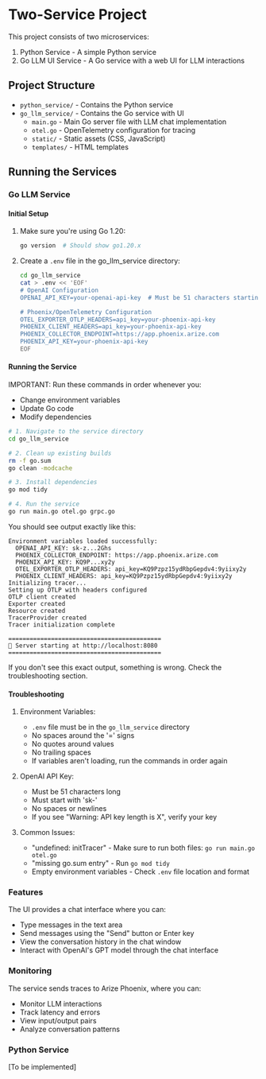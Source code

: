 # Two-Service Project

This project consists of two microservices:
1. Python Service - A simple Python service
2. Go LLM UI Service - A Go service with a web UI for LLM interactions

## Project Structure
- `python_service/` - Contains the Python service
- `go_llm_service/` - Contains the Go service with UI
  - `main.go` - Main Go server file with LLM chat implementation
  - `otel.go` - OpenTelemetry configuration for tracing
  - `static/` - Static assets (CSS, JavaScript)
  - `templates/` - HTML templates

## Running the Services

### Go LLM Service

#### Initial Setup

1. Make sure you're using Go 1.20:
   ```bash
   go version  # Should show go1.20.x
   ```

2. Create a `.env` file in the go_llm_service directory:
   ```bash
   cd go_llm_service
   cat > .env << 'EOF'
   # OpenAI Configuration
   OPENAI_API_KEY=your-openai-api-key  # Must be 51 characters starting with 'sk-'

   # Phoenix/OpenTelemetry Configuration
   OTEL_EXPORTER_OTLP_HEADERS=api_key=your-phoenix-api-key
   PHOENIX_CLIENT_HEADERS=api_key=your-phoenix-api-key
   PHOENIX_COLLECTOR_ENDPOINT=https://app.phoenix.arize.com
   PHOENIX_API_KEY=your-phoenix-api-key
   EOF
   ```

#### Running the Service

IMPORTANT: Run these commands in order whenever you:
- Change environment variables
- Update Go code
- Modify dependencies

```bash
# 1. Navigate to the service directory
cd go_llm_service

# 2. Clean up existing builds
rm -f go.sum
go clean -modcache

# 3. Install dependencies
go mod tidy

# 4. Run the service
go run main.go otel.go grpc.go
```

You should see output exactly like this:
```
Environment variables loaded successfully:
  OPENAI_API_KEY: sk-z...2Ghs
  PHOENIX_COLLECTOR_ENDPOINT: https://app.phoenix.arize.com
  PHOENIX_API_KEY: KQ9P...xy2y
  OTEL_EXPORTER_OTLP_HEADERS: api_key=KQ9Pzpz15ydRbpGepdv4:9yiixy2y
  PHOENIX_CLIENT_HEADERS: api_key=KQ9Pzpz15ydRbpGepdv4:9yiixy2y
Initializing tracer...
Setting up OTLP with headers configured
OTLP client created
Exporter created
Resource created
TracerProvider created
Tracer initialization complete

===========================================
🚀 Server starting at http://localhost:8080
===========================================
```

If you don't see this exact output, something is wrong. Check the troubleshooting section.

#### Troubleshooting

1. Environment Variables:
   - `.env` file must be in the `go_llm_service` directory
   - No spaces around the '=' signs
   - No quotes around values
   - No trailing spaces
   - If variables aren't loading, run the commands in order again

2. OpenAI API Key:
   - Must be 51 characters long
   - Must start with 'sk-'
   - No spaces or newlines
   - If you see "Warning: API key length is X", verify your key

3. Common Issues:
   - "undefined: initTracer" - Make sure to run both files: `go run main.go otel.go`
   - "missing go.sum entry" - Run `go mod tidy`
   - Empty environment variables - Check `.env` file location and format

### Features
The UI provides a chat interface where you can:
- Type messages in the text area
- Send messages using the "Send" button or Enter key
- View the conversation history in the chat window
- Interact with OpenAI's GPT model through the chat interface

### Monitoring
The service sends traces to Arize Phoenix, where you can:
- Monitor LLM interactions
- Track latency and errors
- View input/output pairs
- Analyze conversation patterns

### Python Service
[To be implemented]